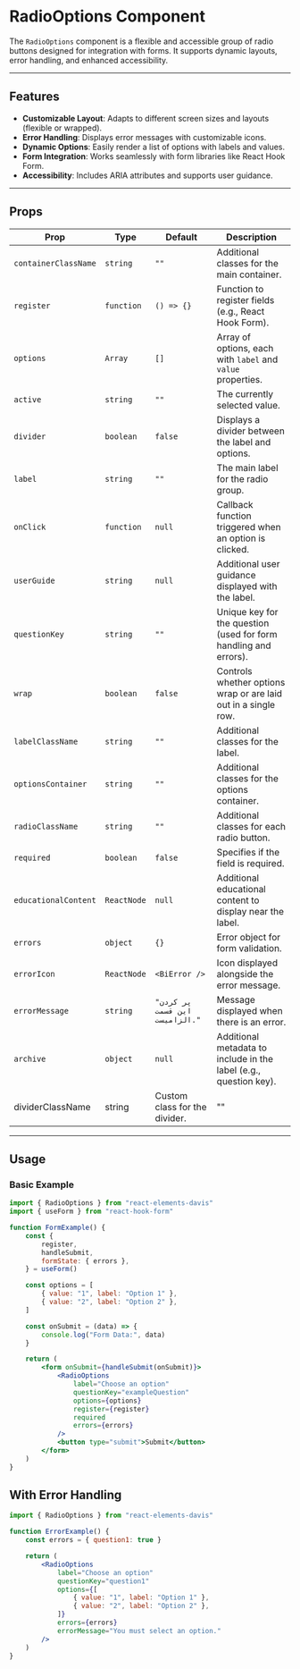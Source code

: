 # RadioOptions Component

The `RadioOptions` component is a flexible and accessible group of radio buttons designed for integration with forms. It supports dynamic layouts, error handling, and enhanced accessibility.

---

## Features

-   **Customizable Layout**: Adapts to different screen sizes and layouts (flexible or wrapped).
-   **Error Handling**: Displays error messages with customizable icons.
-   **Dynamic Options**: Easily render a list of options with labels and values.
-   **Form Integration**: Works seamlessly with form libraries like React Hook Form.
-   **Accessibility**: Includes ARIA attributes and supports user guidance.

---

## Props

| Prop                 | Type        | Default                        | Description                                                       |
| -------------------- | ----------- | ------------------------------ | ----------------------------------------------------------------- |
| `containerClassName` | `string`    | `""`                           | Additional classes for the main container.                        |
| `register`           | `function`  | `() => {}`                     | Function to register fields (e.g., React Hook Form).              |
| `options`            | `Array`     | `[]`                           | Array of options, each with `label` and `value` properties.       |
| `active`             | `string`    | `""`                           | The currently selected value.                                     |
| `divider`            | `boolean`   | `false`                        | Displays a divider between the label and options.                 |
| `label`              | `string`    | `""`                           | The main label for the radio group.                               |
| `onClick`            | `function`  | `null`                         | Callback function triggered when an option is clicked.            |
| `userGuide`          | `string`    | `null`                         | Additional user guidance displayed with the label.                |
| `questionKey`        | `string`    | `""`                           | Unique key for the question (used for form handling and errors).  |
| `wrap`               | `boolean`   | `false`                        | Controls whether options wrap or are laid out in a single row.    |
| `labelClassName`     | `string`    | `""`                           | Additional classes for the label.                                 |
| `optionsContainer`   | `string`    | `""`                           | Additional classes for the options container.                     |
| `radioClassName`     | `string`    | `""`                           | Additional classes for each radio button.                         |
| `required`           | `boolean`   | `false`                        | Specifies if the field is required.                               |
| `educationalContent` | `ReactNode` | `null`                         | Additional educational content to display near the label.         |
| `errors`             | `object`    | `{}`                           | Error object for form validation.                                 |
| `errorIcon`          | `ReactNode` | `<BiError />`                  | Icon displayed alongside the error message.                       |
| `errorMessage`       | `string`    | `"پر کردن این قسمت الزامیست."` | Message displayed when there is an error.                         |
| `archive`            | `object`    | `null`                         | Additional metadata to include in the label (e.g., question key). |
| dividerClassName     | string      | Custom class for the divider.  | ""                                                                |

---

## Usage

### Basic Example

```jsx
import { RadioOptions } from "react-elements-davis"
import { useForm } from "react-hook-form"

function FormExample() {
    const {
        register,
        handleSubmit,
        formState: { errors },
    } = useForm()

    const options = [
        { value: "1", label: "Option 1" },
        { value: "2", label: "Option 2" },
    ]

    const onSubmit = (data) => {
        console.log("Form Data:", data)
    }

    return (
        <form onSubmit={handleSubmit(onSubmit)}>
            <RadioOptions
                label="Choose an option"
                questionKey="exampleQuestion"
                options={options}
                register={register}
                required
                errors={errors}
            />
            <button type="submit">Submit</button>
        </form>
    )
}
```

## With Error Handling

```jsx
import { RadioOptions } from "react-elements-davis"

function ErrorExample() {
    const errors = { question1: true }

    return (
        <RadioOptions
            label="Choose an option"
            questionKey="question1"
            options={[
                { value: "1", label: "Option 1" },
                { value: "2", label: "Option 2" },
            ]}
            errors={errors}
            errorMessage="You must select an option."
        />
    )
}
```
